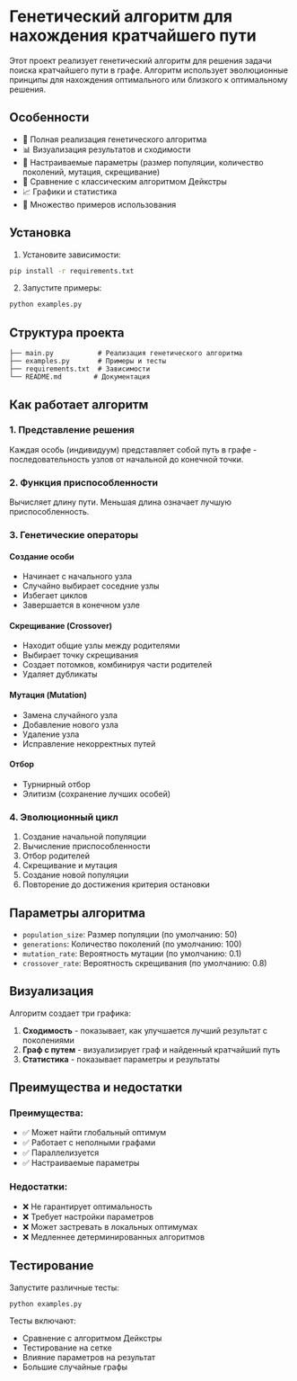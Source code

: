 # Генетический алгоритм для нахождения кратчайшего пути

Этот проект реализует генетический алгоритм для решения задачи поиска кратчайшего пути в графе. Алгоритм использует эволюционные принципы для нахождения оптимального или близкого к оптимальному решения.

## Особенности

- 🧬 Полная реализация генетического алгоритма
- 📊 Визуализация результатов и сходимости
- 🔧 Настраиваемые параметры (размер популяции, количество поколений, мутация, скрещивание)
- 🎯 Сравнение с классическим алгоритмом Дейкстры
- 📈 Графики и статистика
- 🧪 Множество примеров использования

## Установка

1. Установите зависимости:

```bash
pip install -r requirements.txt
```

2. Запустите примеры:

```bash
python examples.py
```

## Структура проекта

```
├── main.py           # Реализация генетического алгоритма
├── examples.py       # Примеры и тесты
├── requirements.txt  # Зависимости
└── README.md        # Документация
```

## Как работает алгоритм

### 1. Представление решения

Каждая особь (индивидуум) представляет собой путь в графе - последовательность узлов от начальной до конечной точки.

### 2. Функция приспособленности

Вычисляет длину пути. Меньшая длина означает лучшую приспособленность.

### 3. Генетические операторы

#### Создание особи

- Начинает с начального узла
- Случайно выбирает соседние узлы
- Избегает циклов
- Завершается в конечном узле

#### Скрещивание (Crossover)

- Находит общие узлы между родителями
- Выбирает точку скрещивания
- Создает потомков, комбинируя части родителей
- Удаляет дубликаты

#### Мутация (Mutation)

- Замена случайного узла
- Добавление нового узла
- Удаление узла
- Исправление некорректных путей

#### Отбор

- Турнирный отбор
- Элитизм (сохранение лучших особей)

### 4. Эволюционный цикл

1. Создание начальной популяции
2. Вычисление приспособленности
3. Отбор родителей
4. Скрещивание и мутация
5. Создание новой популяции
6. Повторение до достижения критерия остановки

## Параметры алгоритма

- `population_size`: Размер популяции (по умолчанию: 50)
- `generations`: Количество поколений (по умолчанию: 100)
- `mutation_rate`: Вероятность мутации (по умолчанию: 0.1)
- `crossover_rate`: Вероятность скрещивания (по умолчанию: 0.8)

## Визуализация

Алгоритм создает три графика:

1. **Сходимость** - показывает, как улучшается лучший результат с поколениями
2. **Граф с путем** - визуализирует граф и найденный кратчайший путь
3. **Статистика** - показывает параметры и результаты

## Преимущества и недостатки

### Преимущества:

- ✅ Может найти глобальный оптимум
- ✅ Работает с неполными графами
- ✅ Параллелизуется
- ✅ Настраиваемые параметры

### Недостатки:

- ❌ Не гарантирует оптимальность
- ❌ Требует настройки параметров
- ❌ Может застревать в локальных оптимумах
- ❌ Медленнее детерминированных алгоритмов

## Тестирование

Запустите различные тесты:

```bash
python examples.py
```

Тесты включают:

- Сравнение с алгоритмом Дейкстры
- Тестирование на сетке
- Влияние параметров на результат
- Большие случайные графы

